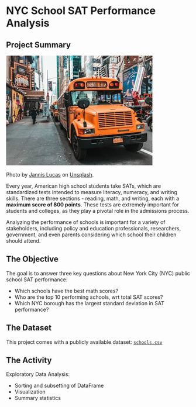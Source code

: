 # NYC School SAT Performance Analysis 

## Project Summary
![New York City schoolbus](schoolbus.jpg)

Photo by [Jannis Lucas](https://unsplash.com/@jannis_lucas) on [Unsplash](https://unsplash.com).
<br>

Every year, American high school students take SATs, which are standardized tests intended to measure literacy, numeracy, and writing skills. There are three sections - reading, math, and writing, each with a **maximum score of 800 points**. These tests are extremely important for students and colleges, as they play a pivotal role in the admissions process.

Analyzing the performance of schools is important for a variety of stakeholders, including policy and education professionals, researchers, government, and even parents considering which school their children should attend. 

## The Objective
The goal is to answer three key questions about New York City (NYC) public school SAT performance: 
- Which schools have the best math scores?
- Who are the top 10 performing schools, wrt total SAT scores?
- Which NYC borough has the largest standard deviation in SAT performance?

## The Dataset
This project comes with a publicly available dataset: [`schools.csv`](https://github.com/Kingston257/NYC-School-SAT-Performance-Analysis-Project-Summary/blob/main/schools.csv)

## The Activity
Exploratory Data Analysis:
- Sorting and subsetting of DataFrame
- Visualization
- Summary statistics

  
